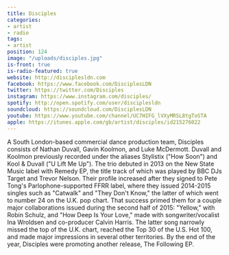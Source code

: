 ```yaml
---
title: Disciples
categories:
- artist
- radio
tags:
- artist
position: 124
image: "/uploads/disciples.jpg"
is-front: true
is-radio-featured: true
website: http://disciplesldn.com
facebook: https://www.facebook.com/DisciplesLDN
twitter: https://twitter.com/Disciples
instagram: https://www.instagram.com/disciples/
spotify: http://open.spotify.com/user/disciplesldn
soundcloud: https://soundcloud.com/DisciplesLDN
youtube: https://www.youtube.com/channel/UC7HIFG_lVXyMRSL8tgToSTA
apple: https://itunes.apple.com/gb/artist/disciples/id215276022
---
```


A South London-based commercial dance production team, Disciples consists of Nathan Duvall, Gavin Koolmon, and Luke McDermott. Duvall and Koolmon previously recorded under the aliases Stylistix ("How Soon") and Kool & Duvall ("U Lift Me Up"). The trio debuted in 2013 on the New State Music label with Remedy EP, the title track of which was played by BBC DJs Target and Trevor Nelson. Their profile increased after they signed to Pete Tong's Parlophone-supported FFRR label, where they issued 2014-2015 singles such as "Catwalk" and "They Don't Know," the latter of which went to number 24 on the U.K. pop chart. That success primed them for a couple major collaborations issued during the second half of 2015: "Yellow," with Robin Schulz, and "How Deep Is Your Love," made with songwriter/vocalist Ina Wroldsen and co-producer Calvin Harris. The latter song narrowly missed the top of the U.K. chart, reached the Top 30 of the U.S. Hot 100, and made major impressions in several other territories. By the end of the year, Disciples were promoting another release, The Following EP.